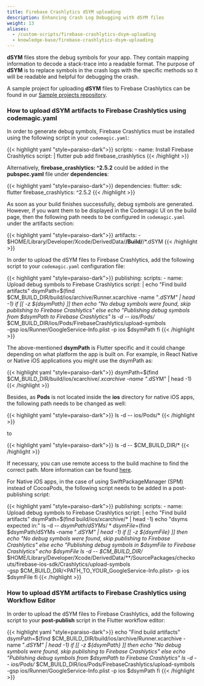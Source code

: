 ```yaml
---
title: Firebase Crashlytics dSYM uploading
description: Enhancing Crash Log Debugging with dSYM files
weight: 13
aliases:
  - /custom-scripts/firebase-crashlytics-dsym-uploading
  - knowledge-base/firebase-crashlytics-dsym-uploading
---
```

**dSYM** files store the debug symbols for your app. They contain mapping information to decode a stack-trace into a readable format. 
The purpose of **dSYM** is to replace symbols in the crash logs with the specific methods so it will be readable and helpful for debugging the crash. 

A sample project for uploading **dSYM** files to Firebase Crashlytics can be found in our [Sample projects repository](https://github.com/codemagic-ci-cd/codemagic-sample-projects/tree/main/integrations/firebase_crashlytics_demo_project).

### How to upload dSYM artifacts to Firebase Crashlytics using codemagic.yaml

In order to generate debug symbols, Firebase Crashlytics must be installed using the following script in your `codemagic.yaml`:

{{< highlight yaml "style=paraiso-dark">}}
  scripts:
    - name: Install Firebase Crashlytics
      script: | 
        flutter pub add firebase_crashlytics
{{< /highlight >}}


Alternatively, **firebase_crashlytics: ^2.5.2** could be added in the **pubspec.yaml** file under **dependencies**:

{{< highlight yaml "style=paraiso-dark">}}
dependencies:
  flutter:
    sdk: flutter
  firebase_crashlytics: ^2.5.2
{{< /highlight >}}


As soon as your build finishes successfully, debug symbols are generated. However, if you want them to be displayed in the Codemagic UI on the build page, then the following path needs to be configured in `codemagic.yaml` under the artifacts section:

{{< highlight yaml "style=paraiso-dark">}}
  artifacts:
    - $HOME/Library/Developer/Xcode/DerivedData/**/Build/**/*.dSYM
{{< /highlight >}}

In order to upload the dSYM files to Firebase Crashlytics, add the following script to your `codemagic.yaml` configuration file:

{{< highlight yaml "style=paraiso-dark">}}
publishing:
  scripts:
    - name: Upload debug symbols to Firebase Crashlytics
      script: | 
        echo "Find build artifacts"
        dsymPath=$(find $CM_BUILD_DIR/build/ios/archive/Runner.xcarchive -name "*.dSYM" | head -1)
        if [[ -z ${dsymPath} ]]
        then
          echo "No debug symbols were found, skip publishing to Firebase Crashlytics"
        else
          echo "Publishing debug symbols from $dsymPath to Firebase Crashlytics"
          ls -d -- ios/Pods/*
          $CM_BUILD_DIR/ios/Pods/FirebaseCrashlytics/upload-symbols \
            -gsp ios/Runner/GoogleService-Info.plist -p ios $dsymPath
        fi
{{< /highlight >}}
 
The above-mentioned **dsymPath** is Flutter specific and it could change depending on what platform the app is built on. For example, in React Native or Native iOS applications you might use the dsymPath as:

{{< highlight yaml "style=paraiso-dark">}}
dsymPath=$(find $CM_BUILD_DIR/build/ios/xcarchive/*.xcarchive -name "*.dSYM" | head -1)
{{< /highlight >}}

Besides, as **Pods** is not located inside the **ios** directory for native iOS apps, the following path needs to be changed as well:

{{< highlight yaml "style=paraiso-dark">}}
ls -d -- ios/Pods/*
{{< /highlight >}}

to

{{< highlight yaml "style=paraiso-dark">}}
ls -d -- $CM_BUILD_DIR/*
{{< /highlight >}}

If necessary, you can use remote access to the build machine to find the correct path. More information can be found [here](https://docs.codemagic.io/troubleshooting/accessing-builder-machine-via-ssh).

For Native iOS apps, in the case of using SwiftPackageManager (SPM) instead of CocoaPods, the following script needs to be added in a post-publishing script:

{{< highlight yaml "style=paraiso-dark">}}
publishing:
  scripts:
    - name: Upload debug symbols to Firebase Crashlytics
      script: | 
        echo "Find build artifacts"
        dsymPath=$(find build/ios/xcarchive/* | head -1)
        echo "dsyms expected in:"
        ls -d -- $dsymPath/dSYMs/*
        dsymFile=$(find $dsymPath/dSYMs -name "*.dSYM" | head -1) 
        if [[ -z ${dsymFile} ]]
          then
            echo "No debug symbols were found, skip publishing to Firebase Crashlytics"
          else
            echo "Publishing debug symbols in $dsymFile to Firebase Crashlytics"
            echo $dsymFile
            ls -d -- $CM_BUILD_DIR/*
            $HOME/Library/Developer/Xcode/DerivedData/**/SourcePackages/checkouts/firebase-ios-sdk/Crashlytics/upload-symbols \
              -gsp $CM_BUILD_DIR/<PATH_TO_YOUR_GoogleService-Info.plist> -p ios $dsymFile
        fi
{{< /highlight >}}

### How to upload dSYM artifacts to Firebase Crashlytics using Workflow Editor

In order to upload the dSYM files to Firebase Crashlytics, add the following script to  your **post-publish** script in the Flutter workflow editor:

{{< highlight yaml "style=paraiso-dark">}}
  echo "Find build artifacts"
  dsymPath=$(find $CM_BUILD_DIR/build/ios/archive/Runner.xcarchive -name "*.dSYM" | head -1)
  if [[ -z ${dsymPath} ]]
  then
    echo "No debug symbols were found, skip publishing to Firebase Crashlytics"
  else
    echo "Publishing debug symbols from $dsymPath to Firebase Crashlytics"
    ls -d -- ios/Pods/*
    $CM_BUILD_DIR/ios/Pods/FirebaseCrashlytics/upload-symbols \
      -gsp ios/Runner/GoogleService-Info.plist -p ios $dsymPath
  fi
{{< /highlight >}}